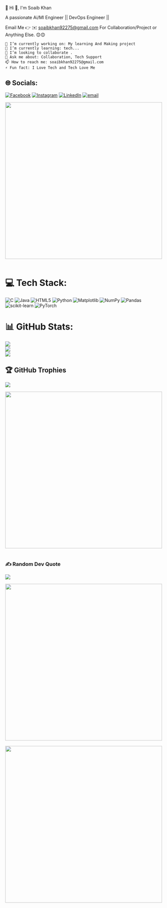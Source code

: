 💫 Hi 👋, I'm Soaib Khan

A passionate Ai/Ml Engineer || DevOps Engineer ||

Email Me 👉 ✉️ soaibkhan92275@gmail.com For Collaboration/Project or Anything Else. 😊😊

    🔭 I’m currently working on: My learning And Making project
    🌱 I’m currently learning: tech...
    👯 I’m looking to collaborate .
    💬 Ask me about: Collaboration, Tech Support
    📫 How to reach me: soaibkhan92275@gmail.com
    ⚡ Fun fact: I Love Tech and Tech Love Me



## 🌐 Socials:
[![Facebook](https://img.shields.io/badge/Facebook-%231877F2.svg?logo=Facebook&logoColor=white)](https://facebook.com/https://www.facebook.com/soaib.akhter.921/) [![Instagram](https://img.shields.io/badge/Instagram-%23E4405F.svg?logo=Instagram&logoColor=white)](https://instagram.com/https://www.instagram.com/the_soaib_ofcl/) [![LinkedIn](https://img.shields.io/badge/LinkedIn-%230077B5.svg?logo=linkedin&logoColor=white)](https://linkedin.com/in/www.linkedin.com/in/soaib-khan-1524292b8) [![email](https://img.shields.io/badge/Email-D14836?logo=gmail&logoColor=white)](mailto:soaibkhan92275@gmail.com) 

<img src="https://user-images.githubusercontent.com/74038190/212749447-bfb7e725-6987-49d9-ae85-2015e3e7cc41.gif" width="500">
<br><br>

# 💻 Tech Stack:
![C](https://img.shields.io/badge/c-%2300599C.svg?style=for-the-badge&logo=c&logoColor=white) ![Java](https://img.shields.io/badge/java-%23ED8B00.svg?style=for-the-badge&logo=openjdk&logoColor=white) ![HTML5](https://img.shields.io/badge/html5-%23E34F26.svg?style=for-the-badge&logo=html5&logoColor=white) ![Python](https://img.shields.io/badge/python-3670A0?style=for-the-badge&logo=python&logoColor=ffdd54) ![Matplotlib](https://img.shields.io/badge/Matplotlib-%23ffffff.svg?style=for-the-badge&logo=Matplotlib&logoColor=black) ![NumPy](https://img.shields.io/badge/numpy-%23013243.svg?style=for-the-badge&logo=numpy&logoColor=white) ![Pandas](https://img.shields.io/badge/pandas-%23150458.svg?style=for-the-badge&logo=pandas&logoColor=white) ![scikit-learn](https://img.shields.io/badge/scikit--learn-%23F7931E.svg?style=for-the-badge&logo=scikit-learn&logoColor=white) ![PyTorch](https://img.shields.io/badge/PyTorch-%23EE4C2C.svg?style=for-the-badge&logo=PyTorch&logoColor=white)
# 📊 GitHub Stats:
![](https://github-readme-stats.vercel.app/api?username=soaib-khan&theme=dark&hide_border=false&include_all_commits=true&count_private=false)<br/>
![](https://nirzak-streak-stats.vercel.app/?user=soaib-khan&theme=dark&hide_border=false)<br/>
![](https://github-readme-stats.vercel.app/api/top-langs/?username=soaib-khan&theme=dark&hide_border=false&include_all_commits=true&count_private=false&layout=compact)

## 🏆 GitHub Trophies
![](https://github-profile-trophy.vercel.app/?username=soaib-khan&theme=radical&no-frame=false&no-bg=true&margin-w=4)


<img src="https://user-images.githubusercontent.com/74038190/212747903-e9bdf048-2dc8-41f9-b973-0e72ff07bfba.gif" width="500">
<br><br>


### ✍️ Random Dev Quote
![](https://quotes-github-readme.vercel.app/api?type=vetical&theme=tokyonight)

<img src="https://github.com/Anmol-Baranwal/Cool-GIFs-For-GitHub/assets/74038190/9d0fd0c4-5c7f-4122-b884-64a1e1685d2d" width="500">
<br><br>

<img src="https://github.com/Anmol-Baranwal/Cool-GIFs-For-GitHub/assets/74038190/ad50585b-2e08-4f45-9836-9bb6d67e2a86" width="500">
<br><br>


